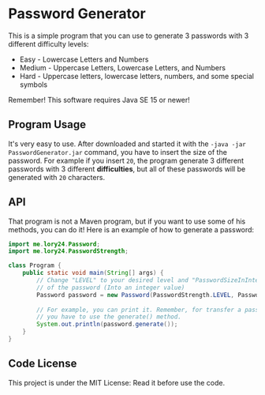 # Password Generator
This is a simple program that you can use to generate 3 passwords with 3 different difficulty levels:
* Easy - Lowercase Letters and Numbers
* Medium - Uppercase Letters, Lowercase Letters, and Numbers
* Hard - Uppercase letters, lowercase letters, numbers, and some special symbols

Remember! This software requires Java SE 15 or newer!

## Program Usage
It's very easy to use. After downloaded and started it with the `-java -jar PasswordGenerator.jar` command,  you have to 
insert the size of the password. For example if you insert `20`, the program generate 3 different passwords with 3 
different **difficulties**, but all of these passwords will be generated with `20` characters.

## API
That program is not a Maven program, but if you want to use some of his methods, you can do it! Here is an example of 
how to generate a password:

```java
import me.lory24.Password;
import me.lory24.PasswordStrength;

class Program {
    public static void main(String[] args) {
        // Change "LEVEL" to your desired level and "PasswordSizeInInteger" with the size
        // of the password (Into an integer value)
        Password password = new Password(PasswordStrength.LEVEL, PasswordSizeInInteger);
        
        // For example, you can print it. Remember, for transfer a password to a string value,
        // you have to use the generate() method.
        System.out.println(password.generate());
    }
}
```

## Code License
This project is under the MIT License: Read it before use the code.